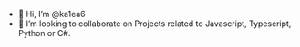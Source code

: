 - 👋 Hi, I’m @ka1ea6
- 💞️ I’m looking to collaborate on Projects related to Javascript, Typescript, Python or C#.
<!-- - 📫 How to reach me  -->

<!---
ka1ea6/ka1ea6 is a ✨ special ✨ repository because its `README.md` (this file) appears on your GitHub profile.
You can click the Preview link to take a look at your changes.
--->
